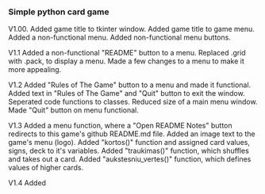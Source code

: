 ### Simple python card game

V1.00.
Added game title to tkinter window.
Added game title to game menu.
Added a non-functional menu.
Added non-functional menu buttons.

V1.1
Added a non-functional "README" button to a menu.
Replaced .grid with .pack, to display a menu.
Made a few changes to a menu to make it more appealing.

V1.2
Added "Rules of The Game" button to a menu and made it functional.
Added text in "Rules of The Game" and "Quit" button to exit the window.
Seperated code functions to classes.
Reduced size of a main menu window.
Made "Quit" button on menu functional.

V1.3
Added a menu function, where a "Open README Notes" button redirects to this game's github README.md file.
Added an image text to the game's menu (logo).
Added "kortos()" function and assigned card values, signs, deck to it's variables.
Added "traukimas()" function, which shuffles and takes out a card.
Added "aukstesniu_vertes()" function, which defines values of higher cards.

V1.4
Added
